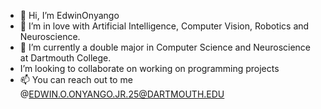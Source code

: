 - 👋 Hi, I’m EdwinOnyango
- 👀 I’m in love with Artificial Intelligence, Computer Vision, Robotics and Neuroscience.
- 🌱 I’m currently a double major in Computer Science and Neuroscience at Dartmouth College.
- I’m looking to collaborate on working on programming projects
- 📫 You can reach out to me @EDWIN.O.ONYANGO.JR.25@DARTMOUTH.EDU

<!---
Onyangoe21/Onyangoe21 is a ✨ special ✨ repository because its `README.md` (this file) appears on your GitHub profile.
You can click the Preview link to take a look at your changes.
--->
